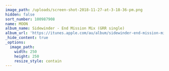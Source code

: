 ```yaml
---
image_path: /uploads/screen-shot-2018-11-27-at-3-18-36-pm.png
hidden: false
sort_number: 100987908
name: MOON
album_name: Sidewinder - End Mission Mix (GRR single)
album_url: 'https://itunes.apple.com/au/album/sidewinder-end-mission-mix-single/1051554428'
_hide_content: true
_options:
  image_path:
    width: 250
    height: 250
    resize_style: contain
---
```


